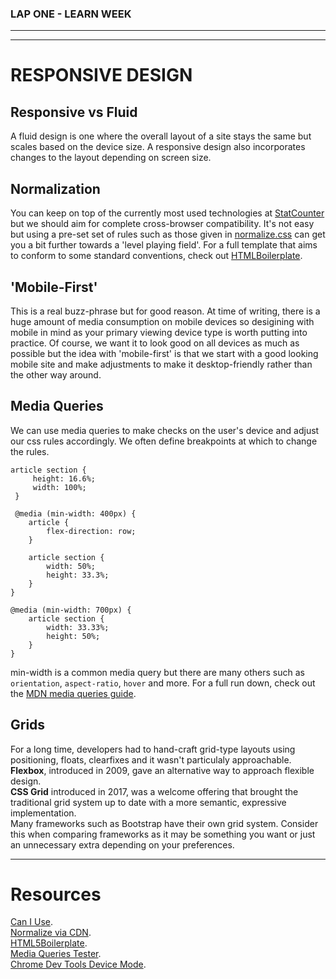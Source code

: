 ### LAP ONE - LEARN WEEK
---
---

# **RESPONSIVE DESIGN**

## Responsive vs Fluid
A fluid design is one where the overall layout of a site stays the same but scales based on the device size. A responsive design also incorporates changes to the layout depending on screen size.

## Normalization
You can keep on top of the currently most used technologies at [StatCounter](https://gs.statcounter.com/) but we should aim for complete cross-browser compatibility. It's not easy but using a pre-set set of rules such as those given in [normalize.css](https://github.com/necolas/normalize.css/) can get you a bit further towards a 'level playing field'. For a full template that aims to conform to some standard conventions, check out [HTMLBoilerplate](https://github.com/h5bp/html5-boilerplate/tree/v7.2.0/dist/css).

## 'Mobile-First'
This is a real buzz-phrase but for good reason. At time of writing, there is a huge amount of media consumption on mobile devices so desigining with mobile in mind as your primary viewing device type is worth putting into practice. Of course, we want it to look good on all devices as much as possible but the idea with 'mobile-first' is that we start with a good looking mobile site and make adjustments to make it desktop-friendly rather than the other way around.

## Media Queries
We can use media queries to make checks on the user's device and adjust our css rules accordingly. We often define breakpoints at which to change the rules.
```
article section {
     height: 16.6%;
     width: 100%;
 }

 @media (min-width: 400px) {
    article {
        flex-direction: row;
    }

    article section {
        width: 50%;
        height: 33.3%;
    }
}

@media (min-width: 700px) {
    article section {
        width: 33.33%;
        height: 50%;
    }
} 
```
min-width is a common media query but there are many others such as `orientation`, `aspect-ratio`, `hover` and more. For a full run down, check out the [MDN media queries guide](https://developer.mozilla.org/en-US/docs/Web/CSS/Media_Queries/Using_media_queries).

## Grids
For a long time, developers had to hand-craft grid-type layouts using positioning, floats, clearfixes and it wasn't particulaly approachable.  
**Flexbox**, introduced in 2009, gave an alternative way to approach flexible design.  
**CSS Grid** introduced in 2017, was a welcome offering that brought the traditional grid system up to date with a more semantic, expressive implementation.  
Many frameworks such as Bootstrap have their own grid system. Consider this when comparing frameworks as it may be something you want or just an unnecessary extra depending on your preferences.

---

# Resources
[Can I Use](https://caniuse.com/).  
[Normalize via CDN](https://cdnjs.com/libraries/normalize).  
[HTML5Boilerplate](https://html5boilerplate.com/).  
[Media Queries Tester](https://mediaqueriestest.com/).  
[Chrome Dev Tools Device Mode](https://developers.google.com/web/tools/chrome-devtools/device-mode).